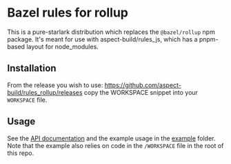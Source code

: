 # Bazel rules for rollup

This is a pure-starlark distribution which replaces the `@bazel/rollup` npm package.
It's meant for use with aspect-build/rules_js, which has a pnpm-based layout for node_modules.

## Installation

From the release you wish to use:
<https://github.com/aspect-build/rules_rollup/releases>
copy the WORKSPACE snippet into your `WORKSPACE` file.

## Usage

See the [API documentation](./docs/rollup) and the example usage in the [example](https://github.com/aspect-build/rules_rollup/tree/main/example/) folder.
Note that the example also relies on code in the `/WORKSPACE` file in the root of this repo.
